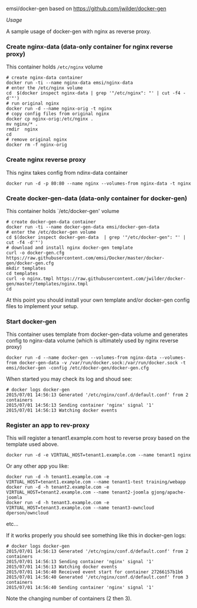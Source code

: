 emsi/docker-gen based on https://github.com/jwilder/docker-gen

*Usage*

A sample usage of docker-gen with nginx as reverse proxy.

### Create nginx-data (data-only container for nginx reverse proxy)
This container holds `/etc/nginx` volume
```
# create nginx-data container
docker run -ti --name nginx-data emsi/nginx-data
# enter the /etc/nginx volume
cd  $(docker inspect nginx-data | grep '"/etc/nginx": "' | cut -f4 -d'"')
# run original nginx
docker run -d --name nginx-orig -t nginx
# copy config files from original nginx
docker cp nginx-orig:/etc/nginx .
mv nginx/* .
rmdir  nginx
cd
# remove original nginx
docker rm -f nginx-orig
```

### Create nginx reverse proxy 
This nginx takes config from ndinx-data container
```
docker run -d -p 80:80 --name nginx --volumes-from nginx-data -t nginx
```

### Create docker-gen-data (data-only container for docker-gen)
This container holds `/etc/docker-gen' volume
```
# create docker-gen-data container
docker run -ti --name docker-gen-data emsi/docker-gen-data
# enter the /etc/docker-gen volume
cd $(docker inspect docker-gen-data  | grep '"/etc/docker-gen": "' | cut -f4 -d'"')
# download and install nginx docker-gen template
curl -o docker-gen.cfg https://raw.githubusercontent.com/emsi/Docker/master/docker-gen/docker-gen.cfg
mkdir templates
cd templates
curl -o nginx.tmpl https://raw.githubusercontent.com/jwilder/docker-gen/master/templates/nginx.tmpl
cd
```
At this point you should install your own template and/or docker-gen config files to implement your setup.

### Start docker-gen
This container uses template from docker-gen-data volume and generates config to nginx-data volume (which is ultimately used by nginx reverse proxy)
```
docker run -d --name docker-gen --volumes-from nginx-data --volumes-from docker-gen-data -v /var/run/docker.sock:/var/run/docker.sock -t emsi/docker-gen -config /etc/docker-gen/docker-gen.cfg
```
When started you may check its log and shoud see:
```
# docker logs docker-gen
2015/07/01 14:56:13 Generated '/etc/nginx/conf.d/default.conf' from 2 containers
2015/07/01 14:56:13 Sending container 'nginx' signal '1'
2015/07/01 14:56:13 Watching docker events
```

### Register an app to rev-proxy
This will register a tenant1.example.com host to reverse proxy based on the template used above.
```
docker run -d -e VIRTUAL_HOST=tenant1.example.com --name tenant1 nginx
```
Or any other app you like:
```
docker run -d -h tenant1.example.com -e VIRTUAL_HOST=tenant1.example.com --name tenant1-test training/webapp
docker run -d -h tenant2.example.com -e VIRTUAL_HOST=tenant2.example.com --name tenant2-joomla gjong/apache-joomla
docker run -d -h tenant3.example.com -e VIRTUAL_HOST=tenant3.example.com --name tenant3-owncloud dperson/owncloud
```
etc...

If it works properly you should see something like this in docker-gen logs:
```
# docker logs docker-gen
2015/07/01 14:56:13 Generated '/etc/nginx/conf.d/default.conf' from 2 containers
2015/07/01 14:56:13 Sending container 'nginx' signal '1'
2015/07/01 14:56:13 Watching docker events
2015/07/01 14:56:40 Received event start for container 27266157b1b6
2015/07/01 14:56:40 Generated '/etc/nginx/conf.d/default.conf' from 3 containers
2015/07/01 14:56:40 Sending container 'nginx' signal '1'
```
Note the changing number of containers (2 then 3).
